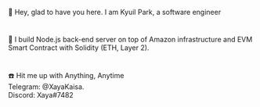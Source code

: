 

👋 Hey, glad to have you here. I am Kyuil Park, a software engineer
#
👀 I build Node.js back-end server on top of Amazon infrastructure and EVM Smart Contract with Solidity (ETH, Layer 2).  
#
:phone: Hit me up with Anything, Anytime  
Telegram: @XayaKaisa.  
Discord: Xaya#7482

